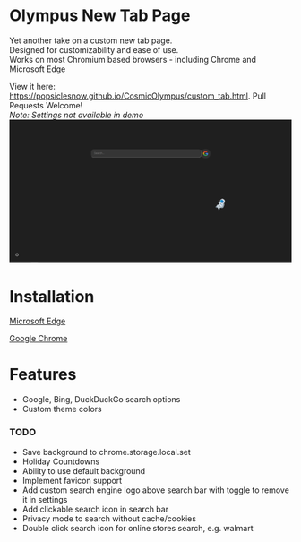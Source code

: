 # Olympus New Tab Page

Yet another take on a custom new tab page.  
Designed for customizability and ease of use.  
Works on most Chromium based browsers - including Chrome and Microsoft Edge

View it here: https://popsiclesnow.github.io/CosmicOlympus/custom_tab.html.
Pull Requests Welcome!  
*Note: Settings not available in demo*  
![screenshot of tab page](tab.png)

# Installation
[Microsoft Edge](https://docs.microsoft.com/en-us/microsoft-edge/extensions/guides/adding-and-removing-extensions#adding-an-extension)

[Google Chrome](https://support.google.com/chrome/a/answer/2714278)

# Features
 - Google, Bing, DuckDuckGo search options
 - Custom theme colors

### TODO
 - Save background to chrome.storage.local.set
 - Holiday Countdowns
 - Ability to use default background
 - Implement favicon support
 - Add custom search engine logo above search bar with toggle to remove it in settings
 - Add clickable search icon in search bar
 - Privacy mode to search without cache/cookies
 - Double click search icon for online stores search, e.g. walmart